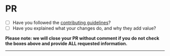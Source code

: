 # PR

- [ ] Have you followed the [contributing guidelines](https://github.com/taxvui/ever-gauzy/blob/master/.github/CONTRIBUTING.md)?
- [ ] Have you explained what your changes do, and why they add value?

**Please note: we will close your PR without comment if you do not check the boxes above and provide ALL requested information.**

---
